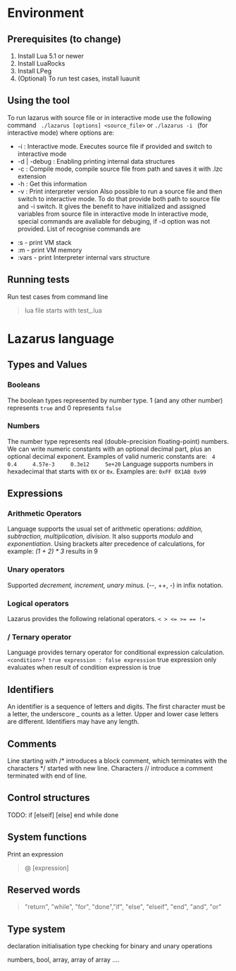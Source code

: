 
# Environment

## Prerequisites (to change)
1. Install Lua 5.1 or newer
2. Install LuaRocks
3. Install LPeg
4. (Optional) To run test cases, install luaunit

## Using the tool
To run lazarus with source file or in interactive mode use the following command
` ./lazarus [options] <source_file>` or  `./lazarus -i ` (for interactive mode)
  where options are:
* -i : Interactive mode. Executes source file if provided and switch to interactive mode
* -d | -debug : Enabling printing internal data structures
* -c : Compile mode, compile source file from path and saves it with .lzc extension
* -h : Get this information
* -v : Print interpreter version
Also possible to run a source file and then switch to interactive mode.
To do that provide both path to source file and -i switch. It gives the benefit to have initialized and assigned variables from source file in interactive mode
In interactive mode, special commands are avaliable for debuging, if -d option was not provided.
List of recognise commands are
-    :s - print VM stack
-    :m - print VM memory
-    :vars - print Interpreter internal vars structure

## Running tests
Run test cases from command line
> lua file starts with test_.lua

# Lazarus language
## Types and Values
### Booleans
The boolean types represented by number type. 1 (and any other number) represents `true` and 0 represents `false`
### Numbers
The number type represents real (double-precision floating-point) numbers.
We can write numeric constants with an optional decimal part, plus an optional decimal exponent. Examples of valid numeric constants are:
` 4     0.4     4.57e-3     0.3e12     5e+20`
Language supports numbers in hexadecimal that starts with `0X` or `0x`. Examples are: 
`0xFF 0X1AB 0x99`

## Expressions
### Arithmetic Operators
Language supports the usual set of arithmetic operations:
*addition, subtraction, multiplication, division*. It also supports *modulo* and *exponentiation*.
Using brackets alter precedence of calculations, for example:
*(1 + 2) * 3* results in 9 
### Unary operators
Supported *decrement, increment, unary minus.* (--, ++, -) in infix notation. 
### Logical operators
Lazarus provides the following relational operators.
`< > <= >= == !=`
### / Ternary operator
Language provides ternary operator for conditional expression calculation.
`<condition>? true expression : false expression`
true expression only evaluates when result of condition expression is true

## Identifiers

An identifier is a sequence of letters and digits. The first character must be a letter, the underscore _ counts as a letter. Upper and lower case letters are different. Identifiers may have any length.

## Comments
Line starting with  /* introduces a block comment, which terminates with the characters */ started with new line. 
Characters  // introduce a comment terminated with end of line.

## Control structures
TODO:
if [elseif] [else] end
while <condition> done

## System functions
Print an expression
> @ [expression]

## Reserved words
> "return", "while", "for", "done","if", "else", "elseif", "end", "and", "or"

## Type system
declaration
initialisation
type checking for binary and unary operations

numbers, bool, array, array of array ....
 